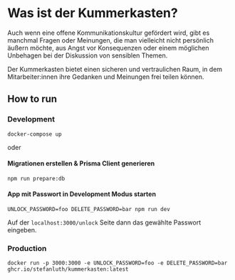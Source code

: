 # Was ist der Kummerkasten?

Auch wenn eine offene Kommunikationskultur gefördert wird,
gibt es manchmal Fragen oder Meinungen,
die man vielleicht nicht persönlich äußern möchte,
aus Angst vor Konsequenzen oder einem möglichen Unbehagen bei der Diskussion von sensiblen Themen.

Der Kummerkasten bietet einen sicheren und vertraulichen Raum,
in dem Mitarbeiter:innen ihre Gedanken und Meinungen frei teilen können.

## How to run

### Development

```shell
docker-compose up
```

oder

#### Migrationen erstellen & Prisma Client generieren

```shell
npm run prepare:db
```

#### App mit Passwort in Development Modus starten

```shell
UNLOCK_PASSWORD=foo DELETE_PASSWORD=bar npm run dev
```

Auf der `localhost:3000/unlock` Seite dann das gewählte Passwort eingeben.

### Production

```shell
docker run -p 3000:3000 -e UNLOCK_PASSWORD=foo -e DELETE_PASSWORD=bar ghcr.io/stefanluth/kummerkasten:latest
```
